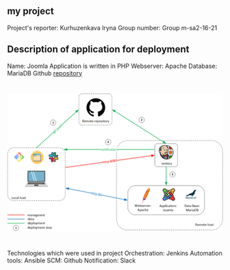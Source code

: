 ## my project

Project's reporter: Kurhuzenkava Iryna
Group number: Group m-sa2-16-21

## Description of application for deployment

Name: Joomla
Application is written in PHP
Webserver: Apache
Database: MariaDB
Github [repository](https://github.com/iryna-kurhuzenkava/project_sa/)

#
![Image 1](schema.png)
#
Technologies which were used in project
Orchestration: Jenkins
Automation tools: Ansible
SCM: Github
Notification: Slack









